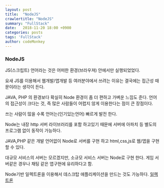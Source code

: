```yaml
---
layout: post
title:  "NodeJS"
crawlertitle: "NodeJS"
summary: "FullStack"
date:   2018-11-20 18:00 +0900
categories: posts
tags: 'FullStack'
author: codeMonkey
---
```


### NodeJS

JS(스크립트) 언어라는 것은 어떠한 환경(브라우져) 안에서만 실행되었었다.

요새 JS를 이용해서 웹개발/앱개발 등 여러분야에서 쓰려는 이유는
결국에는 접근성 때문이라는 생각이 든다.

JAVA, PHP 의 환경보다 확실히 Node 환경이 좀 더 편하고 가벼운 느낌도 준다.
언어의 접근성이 크다는 것, 즉 많은 사람들이 어렵지 않게 이용한다는 점이 큰 장점이다.

쓰는 사람이 많을 수록 언어는(인기있는언어) 빠르게 발전 한다.

Node는 내장 http 서버 라이브러리를 포함 하고있기 때문에 서버에 아파치 등 별도의 프로그램 없이 동작이 가능하다.

JAVA,PHP 같은 개발 언어없이 Node로 서버를 구현 하고 html,css,js로 웹/앱을 구현 할 수 있다.

대규모 서비스의 서버는 모르겠지만, 소규모 서비스 서버는 Node로 구현 한다.
게임 서버같은 경우나 채팅 같은 앱구현에 유리하다고 함.

Node기반 일렉트론을 이용해서 데스크탑 애플리케이션을 만드는 것도 가능하다.
[일렉트론](https://electronjs.org/)


